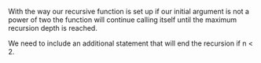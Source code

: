 With the way our recursive function is set up if our initial argument
is not a power of two the function will continue calling itself until
the maximum recursion depth is reached.

We need to include an additional statement that will end the recursion
 if n < 2.

